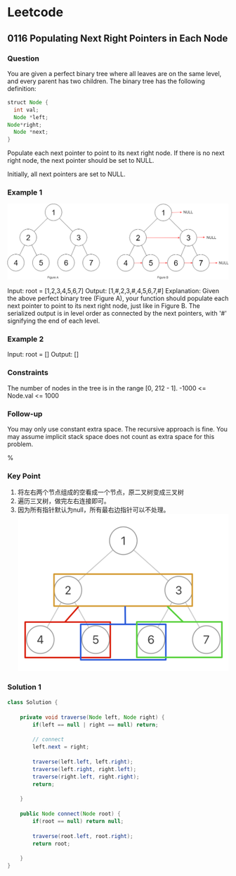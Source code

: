 # Leetcode

## 0116 Populating Next Right Pointers in Each Node

### Question

You are given a perfect binary tree where all leaves are on the same level, and every parent has two children. The binary tree has the following definition:

```java
struct Node {
  int val;
  Node *left;
Node*right;
  Node *next;
}
```

Populate each next pointer to point to its next right node. If there is no next right node, the next pointer should be set to NULL.

Initially, all next pointers are set to NULL.

### Example 1

![picture 2](../images/a318de2836ef9c21d5b89d64a68aecacaad551333670db52b60a5b6f1a6c6c6d.png)  

Input: root = [1,2,3,4,5,6,7]
Output: [1,#,2,3,#,4,5,6,7,#]
Explanation: Given the above perfect binary tree (Figure A), your function should populate each next pointer to point to its next right node, just like in Figure B. The serialized output is in level order as connected by the next pointers, with '#' signifying the end of each level.

### Example 2

Input: root = []
Output: []

### Constraints

The number of nodes in the tree is in the range [0, 212 - 1].
-1000 <= Node.val <= 1000

### Follow-up

You may only use constant extra space.
The recursive approach is fine. You may assume implicit stack space does not count as extra space for this problem.

%

### Key Point

1. 将左右两个节点组成的空看成一个节点，原二叉树变成三叉树
1. 遍历三叉树，做完左右连接即可。
1. 因为所有指针默认为null，所有最右边指针可以不处理。
![picture 3](../images/e65e6f517f714a970e722639963d23b8cff71e90df2c1649481e80e6c49f3a19.png)  

### Solution 1

```java
class Solution {

    private void traverse(Node left, Node right) {
        if(left == null | right == null) return;

        // connect
        left.next = right;

        traverse(left.left, left.right);
        traverse(left.right, right.left);
        traverse(right.left, right.right);
        return;

    }

    public Node connect(Node root) {
        if(root == null) return null;
        
        traverse(root.left, root.right);
        return root;

    }
}
```
